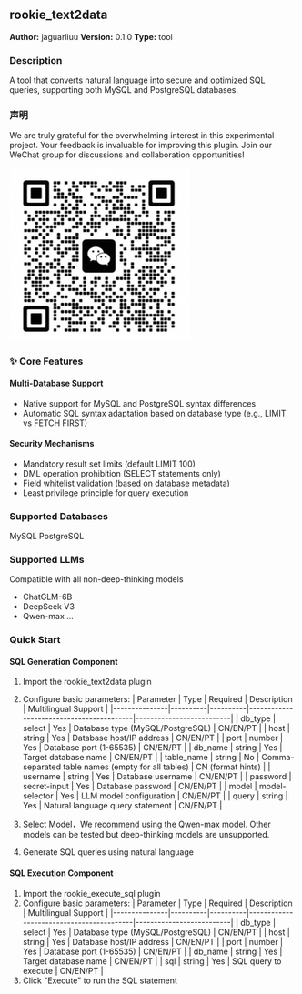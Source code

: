 ## rookie_text2data

**Author:** jaguarliuu
**Version:** 0.1.0
**Type:** tool

### Description
A tool that converts natural language into secure and optimized SQL queries, supporting both MySQL and PostgreSQL databases.


### 声明
We are truly grateful for the overwhelming interest in this experimental project. Your feedback is invaluable for improving this plugin. Join our WeChat group for discussions and collaboration opportunities!

![WeChat](./_assets/1.png)

### ✨ Core Features

#### ​Multi-Database Support
- Native support for MySQL and PostgreSQL syntax differences
- Automatic SQL syntax adaptation based on database type (e.g., LIMIT vs FETCH FIRST)
#### ​Security Mechanisms
- Mandatory result set limits (default LIMIT 100)
- DML operation prohibition (SELECT statements only)
- Field whitelist validation (based on database metadata)
- Least privilege principle for query execution

### Supported Databases
MySQL
PostgreSQL

### Supported LLMs
Compatible with ​all non-deep-thinking models
- ChatGLM-6B
- DeepSeek V3
- Qwen-max
...

### Quick Start
#### SQL Generation Component
1. Import the rookie_text2data plugin
2. Configure basic parameters:
| Parameter     | Type     | Required | Description                              | Multilingual Support     |
|---------------|----------|----------|------------------------------------------|--------------------------|
| db_type       | select   | Yes      | Database type (MySQL/PostgreSQL)         | CN/EN/PT                |
| host          | string   | Yes      | Database host/IP address                 | CN/EN/PT                |
| port          | number   | Yes      | Database port (1-65535)                  | CN/EN/PT                |
| db_name       | string   | Yes      | Target database name                     | CN/EN/PT                |
| table_name    | string   | No       | Comma-separated table names (empty for all tables) | CN (format hints) |
| username      | string   | Yes      | Database username                        | CN/EN/PT                |
| password      | secret-input | Yes | Database password                     | CN/EN/PT                |
| model         | model-selector | Yes | LLM model configuration               | CN/EN/PT                |
| query         | string   | Yes      | Natural language query statement        | CN/EN/PT                |

3. Select Model，We recommend using the Qwen-max model. Other models can be tested but deep-thinking models are unsupported.
4. Generate SQL queries using natural language

#### SQL Execution Component
1. Import the rookie_execute_sql plugin
2. Configure basic parameters:
| Parameter     | Type     | Required | Description                              | Multilingual Support     |
|---------------|----------|----------|------------------------------------------|--------------------------|
| db_type       | select   | Yes      | Database type (MySQL/PostgreSQL)         | CN/EN/PT                |
| host          | string   | Yes      | Database host/IP address                 | CN/EN/PT                |
| port          | number   | Yes      | Database port (1-65535)                  | CN/EN/PT                |
| db_name       | string   | Yes      | Target database name                     | CN/EN/PT                |
| sql           | string   | Yes      | SQL query to execute                     | CN/EN/PT                |
3. Click "Execute" to run the SQL statement